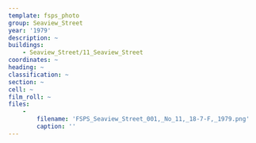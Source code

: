 ```yaml
---
template: fsps_photo
group: Seaview_Street
year: '1979'
description: ~
buildings:
    - Seaview_Street/11_Seaview_Street
coordinates: ~
heading: ~
classification: ~
section: ~
cell: ~
film_roll: ~
files:
    -
        filename: 'FSPS_Seaview_Street_001,_No_11,_18-7-F,_1979.png'
        caption: ''
---
```

